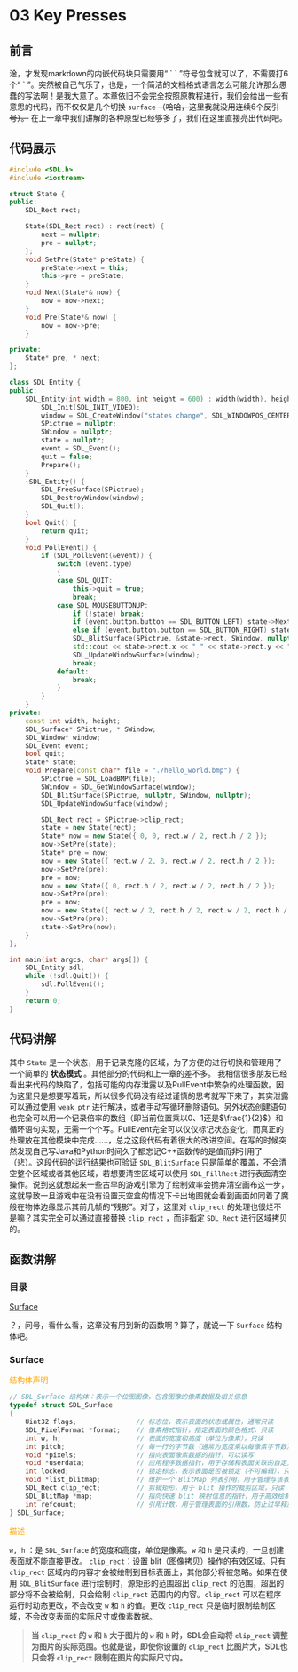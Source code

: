 # 03 Key Presses

## 前言

淦，才发现markdown的内嵌代码块只需要用“ \` \` ”符号包含就可以了，不需要打6个“ \` ”。突然被自己气乐了，也是，一个简洁的文档格式语言怎么可能允许那么愚蠢的写法啊！是我大意了。本章依旧不会完全按照原教程进行，我们会给出一些有意思的代码，而不仅仅是几个切换 `surface` ~~（哈哈，这里我就没用连续6个反引号）。~~ 在上一章中我们讲解的各种原型已经够多了，我们在这里直接亮出代码吧。

## 代码展示

```cpp
#include <SDL.h>
#include <iostream>

struct State {
public:
	SDL_Rect rect;

	State(SDL_Rect rect) : rect(rect) {
		next = nullptr;
		pre = nullptr;
	};
	void SetPre(State* preState) {
		preState->next = this;
		this->pre = preState;
	}
	void Next(State*& now) {
		now = now->next;
	}
	void Pre(State*& now) {
		now = now->pre;
	}

private:
	State* pre, * next;
};

class SDL_Entity {
public:
	SDL_Entity(int width = 800, int height = 600) : width(width), height(height) {
		SDL_Init(SDL_INIT_VIDEO);
		window = SDL_CreateWindow("states change", SDL_WINDOWPOS_CENTERED, SDL_WINDOWPOS_CENTERED, this->width, this->height, SDL_WINDOW_SHOWN);
		SPictrue = nullptr;
		SWindow = nullptr;
		state = nullptr;
		event = SDL_Event();
		quit = false;
		Prepare();
	}
	~SDL_Entity() {
		SDL_FreeSurface(SPictrue);
		SDL_DestroyWindow(window);
		SDL_Quit();
	}
	bool Quit() {
		return quit;
	}
	void PollEvent() {
		if (SDL_PollEvent(&event)) {
			switch (event.type)
			{
			case SDL_QUIT:
				this->quit = true;
				break;
			case SDL_MOUSEBUTTONUP:
				if (!state) break;
				if (event.button.button == SDL_BUTTON_LEFT) state->Next(state);
				else if (event.button.button == SDL_BUTTON_RIGHT) state->Pre(state);
				SDL_BlitSurface(SPictrue, &state->rect, SWindow, nullptr);
				std::cout << state->rect.x << " " << state->rect.y << " " << state->rect.w << " " << state->rect.h << std::endl;
				SDL_UpdateWindowSurface(window);
				break;
			default:
				break;
			}
		}
	}
private:
	const int width, height;
	SDL_Surface* SPictrue, * SWindow;
	SDL_Window* window;
	SDL_Event event;
	bool quit;
	State* state;
	void Prepare(const char* file = "./hello_world.bmp") {
		SPictrue = SDL_LoadBMP(file);
		SWindow = SDL_GetWindowSurface(window);
		SDL_BlitSurface(SPictrue, nullptr, SWindow, nullptr);
		SDL_UpdateWindowSurface(window);

		SDL_Rect rect = SPictrue->clip_rect;
		state = new State(rect);
		State* now = new State({ 0, 0, rect.w / 2, rect.h / 2 });
		now->SetPre(state);
		State* pre = now;
		now = new State({ rect.w / 2, 0, rect.w / 2, rect.h / 2 });
		now->SetPre(pre);
		pre = now;
		now = new State({ 0, rect.h / 2, rect.w / 2, rect.h / 2 });
		now->SetPre(pre);
		pre = now;
		now = new State({ rect.w / 2, rect.h / 2, rect.w / 2, rect.h / 2 });
		now->SetPre(pre);
		state->SetPre(now);
	}
};

int main(int argcs, char* args[]) {
	SDL_Entity sdl;
	while (!sdl.Quit()) {
		sdl.PollEvent();
	}
	return 0;
}
```

## 代码讲解

其中 `State` 是一个状态，用于记录克隆的区域，为了方便的进行切换和管理用了一个简单的 **状态模式** 。其他部分的代码和上一章的差不多。
我相信很多朋友已经看出来代码的缺陷了，包括可能的内存泄露以及PullEvent中繁杂的处理函数。因为这里只是想要写着玩，所以很多代码没有经过谨慎的思考就写下来了，其实泄露可以通过使用 `weak_ptr` 进行解决，或者手动写循环删除语句。另外状态创建语句也完全可以用一个记录倍率的数组（即当前位置乘以0、1还是$\frac{1}{2}$）和循环语句实现，无需一个个写。PullEvent完全可以仅仅标记状态变化，而真正的处理放在其他模块中完成......，总之这段代码有着很大的改进空间。在写的时候突然发现自己写Java和Python时间久了都忘记C++函数传的是值而非引用了（悲）。这段代码的运行结果也可验证 `SDL_BlitSurface` 只是简单的覆盖，不会清空整个区域或者其他区域，若想要清空区域可以使用 `SDL_FillRect` 进行表面清空操作。说到这就想起来一些古早的游戏引擎为了绘制效率会抛弃清空画布这一步，这就导致一旦游戏中在没有设置天空盒的情况下卡出地图就会看到画面如同着了魔般在物体边缘显示其前几帧的“残影”。对了，这里对 `clip_rect` 的处理也很烂不是嘛？其实完全可以通过直接替换 `clip_rect` ，而非指定 `SDL_Rect` 进行区域拷贝的。

## 函数讲解

### 目录

[Surface](#surface)

？，问号，看什么看，这章没有用到新的函数啊？算了，就说一下 `Surface` 结构体吧。

### Surface

<font color=orange>结构体声明</font>

```cpp
// SDL_Surface 结构体：表示一个位图图像，包含图像的像素数据及相关信息
typedef struct SDL_Surface
{
    Uint32 flags;               // 标志位，表示表面的状态或属性，通常只读
    SDL_PixelFormat *format;    // 像素格式指针，指定表面的颜色格式，只读
    int w, h;                   // 表面的宽度和高度（单位为像素），只读
    int pitch;                  // 每一行的字节数（通常为宽度乘以每像素字节数），只读
    void *pixels;               // 指向表面像素数据的指针，可以读写
    void *userdata;             // 应用程序数据指针，用于存储和表面关联的自定义数据，读写
    int locked;                 // 锁定标志，表示表面是否被锁定（不可编辑），只读
    void *list_blitmap;         // 维护一个 BlitMap 列表引用，用于管理与该表面相关的 blit 操作（私有字段）
    SDL_Rect clip_rect;         // 剪辑矩形，用于 blit 操作的裁剪区域，只读
    SDL_BlitMap *map;           // 指向快速 blit 映射信息的指针，用于高效绘制（私有字段）
    int refcount;               // 引用计数，用于管理表面的引用数，防止过早释放（读多写少）
} SDL_Surface;

```

<font color=orange>描述</font>

`w, h` ：是 `SDL_Surface` 的宽度和高度，单位是像素。`w` 和 `h` 是只读的，一旦创建表面就不能直接更改。
`clip_rect`：设置 blit（图像拷贝）操作的有效区域。只有 `clip_rect` 区域内的内容才会被绘制到目标表面上，其他部分将被忽略。如果在使用 `SDL_BlitSurface` 进行绘制时，源矩形的范围超出 `clip_rect` 的范围，超出的部分将不会被绘制，只会绘制 `clip_rect` 范围内的内容。`clip_rect` 可以在程序运行时动态更改，不会改变 `w` 和 `h` 的值。更改 `clip_rect` 只是临时限制绘制区域，不会改变表面的实际尺寸或像素数据。

> **当 `clip_rect` 的 `w` 和 `h` 大于图片的 `w` 和 `h` 时，SDL会自动将 `clip_rect` 调整为图片的实际范围。也就是说，即使你设置的 `clip_rect` 比图片大，SDL也只会将 `clip_rect` 限制在图片的实际尺寸内。**